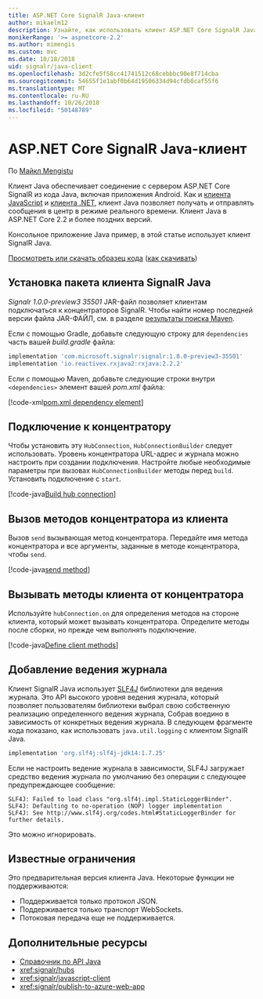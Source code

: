 ```yaml
---
title: ASP.NET Core SignalR Java-клиент
author: mikaelm12
description: Узнайте, как использовать клиент ASP.NET Core SignalR Java.
monikerRange: '>= aspnetcore-2.2'
ms.author: mimengis
ms.custom: mvc
ms.date: 10/18/2018
uid: signalr/java-client
ms.openlocfilehash: 3d2cfe5f58cc41741512c68cebbbc90e8f714cba
ms.sourcegitcommit: 54655f1e1abf0b64d19506334d94cfdb0caf55f6
ms.translationtype: MT
ms.contentlocale: ru-RU
ms.lasthandoff: 10/26/2018
ms.locfileid: "50148789"
---
```

# <a name="aspnet-core-signalr-java-client"></a>ASP.NET Core SignalR Java-клиент

По [Майкл Mengistu](https://twitter.com/MikaelM_12)

Клиент Java обеспечивает соединение с сервером ASP.NET Core SignalR из кода Java, включая приложения Android. Как и [клиента JavaScript](xref:signalr/javascript-client) и [клиента .NET](xref:signalr/dotnet-client), клиент Java позволяет получать и отправлять сообщения в центр в режиме реального времени. Клиент Java в ASP.NET Core 2.2 и более поздних версий.

Консольное приложение Java пример, в этой статье использует клиент SignalR Java.

[Просмотреть или скачать образец кода](https://github.com/aspnet/Docs/tree/master/aspnetcore/signalr/java-client/sample) ([как скачивать](xref:tutorials/index#how-to-download-a-sample))

## <a name="install-the-signalr-java-client-package"></a>Установка пакета клиента SignalR Java

*Signalr 1.0.0-preview3 35501* JAR-файл позволяет клиентам подключаться к концентраторов SignalR. Чтобы найти номер последней версии файла JAR-ФАЙЛ, см. в разделе [результаты поиска Maven](https://search.maven.org/search?q=g:com.microsoft.signalr%20AND%20a:signalr).

Если с помощью Gradle, добавьте следующую строку для `dependencies` часть вашей *build.gradle* файла:

```gradle
implementation 'com.microsoft.signalr:signalr:1.0.0-preview3-35501'
implementation 'io.reactivex.rxjava2:rxjava:2.2.2'
```

Если с помощью Maven, добавьте следующие строки внутри `<dependencies>` элемент вашей *pom.xml* файла:

[!code-xml[pom.xml dependency element](java-client/sample/pom.xml?name=snippet_dependencyElement)]

## <a name="connect-to-a-hub"></a>Подключение к концентратору

Чтобы установить эту `HubConnection`, `HubConnectionBuilder` следует использовать. Уровень концентратора URL-адрес и журнала можно настроить при создании подключения. Настройте любые необходимые параметры при вызовах `HubConnectionBuilder` методы перед `build`. Установить подключение с `start`.

[!code-java[Build hub connection](java-client/sample/src/main/java/Chat.java?range=16-17)]

## <a name="call-hub-methods-from-client"></a>Вызов методов концентратора из клиента

Вызов `send` вызывающая метод концентратора. Передайте имя метода концентратора и все аргументы, заданные в методе концентратора, чтобы `send`.

[!code-java[send method](java-client/sample/src/main/java/Chat.java?range=28)]

## <a name="call-client-methods-from-hub"></a>Вызывать методы клиента от концентратора

Используйте `hubConnection.on` для определения методов на стороне клиента, который может вызывать концентратора. Определите методы после сборки, но прежде чем выполнять подключение.

[!code-java[Define client methods](java-client/sample/src/main/java/Chat.java?range=19-21)]

## <a name="add-logging"></a>Добавление ведения журнала

Клиент SignalR Java использует [SLF4J](https://www.slf4j.org/) библиотеки для ведения журнала. Это API высокого уровня ведения журнала, который позволяет пользователям библиотеки выбрал свою собственную реализацию определенного ведения журнала, Собрав воедино в зависимость от конкретных ведения журнала. В следующем фрагменте кода показано, как использовать `java.util.logging` с клиентом SignalR Java.

```gradle
implementation 'org.slf4j:slf4j-jdk14:1.7.25'
```

Если не настроить ведение журнала в зависимости, SLF4J загружает средство ведения журнала по умолчанию без операции с следующее предупреждающее сообщение:

```
SLF4J: Failed to load class "org.slf4j.impl.StaticLoggerBinder".
SLF4J: Defaulting to no-operation (NOP) logger implementation
SLF4J: See http://www.slf4j.org/codes.html#StaticLoggerBinder for further details.
```

Это можно игнорировать.

## <a name="known-limitations"></a>Известные ограничения

Это предварительная версия клиента Java. Некоторые функции не поддерживаются:

* Поддерживается только протокол JSON.
* Поддерживается только транспорт WebSockets.
* Потоковая передача еще не поддерживается.

## <a name="additional-resources"></a>Дополнительные ресурсы

* [Справочник по API Java](/java/api/com.microsoft.signalr?view=aspnet-signalr-java)
* <xref:signalr/hubs>
* <xref:signalr/javascript-client>
* <xref:signalr/publish-to-azure-web-app>
